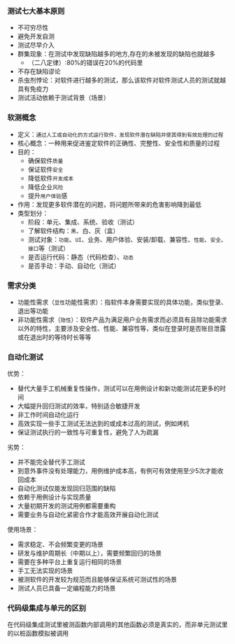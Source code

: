 ### 测试七大基本原则 
 
- 不可穷尽性
- 避免开发自测
- 测试尽早介入
- 群集现象：在测试中发现缺陷越多的地方,存在的未被发现的缺陷也就越多
  - （二八定律）:80%的错误在20%的代码里
- 不存在缺陷谬论
- 杀虫剂悖论：对软件进行越多的测试，那么该软件对软件测试人员的测试就越具有免疫力
- 测试活动依赖于测试背景（场景）

### 软测概念 
 
- 定义：`通过人工或自动化的方式运行软件，发现软件潜在缺陷并使其得到有效处理的过程`
- 核心概念：一种用来促进鉴定软件的正确性、完整性、安全性和质量的过程
- 目的：
  - 确保软件`质量`
  - 保证软件`安全`
  - 降低软件`开发成本`
  - 降低企业`风险`
  - 提升`用户体验`感
- 作用：发现更多软件潜在的问题，将问题所带来的危害影响降到最低
- 类型划分：
  - 阶段：单元、集成、系统、验收（测试）
  - 了解软件结构：`黑`、白、灰（盒）
  - 测试对象：`功能`、`UI`、业务、用户体验、安装/卸载、兼容性、`性能`、`安全`、`接口`等（测试）
  - 是否运行代码：静态（代码检查）、`动态`
  - 是否手动：手动、自动化（测试）

### 需求分类
 
- 功能性需求（`显性`功能性需求）：指软件本身需要实现的具体功能，类似登录、退出等功能
- 非功能性需求（`隐性`）：软件产品为满足用户业务需求而必须具有且除功能需求以外的特性，主要涉及安全性、性能、兼容性等，类似在登录时是否账目泄露或在退出时的等待时长等等 

### 自动化测试
优势：
- 替代大量手工机械重复性操作，测试可以在用例设计和新功能测试花更多的时间
- 大幅提升回归测试的效率，特别适合敏捷开发
- 非工作时间自动化运行
- 高效实现一些手工测试无法达到的或成本过高的测试，例如烤机
- 保证测试执行的一致性与可重复性，避免了人为疏漏 
 
劣势：
- 并不能完全替代手工测试
- 到意外事件没有处理能力，用例维护成本高，有例可有效使用至少5次才能收回成本
- 自动化测试仅能发现回归范围的缺陷
- 依赖于用例设计与实现质量
- 大量初期开发的测试用例都需要重构
- 需要业务与自动化紧密合作才能高效开展自动化测试
 
使用场景：
- 需求稳定、不会频繁变更的场景
- 研发与维护周期长（中期以上），需要频繁回归的场景
- 需要在多种平台上重复运行相同的场景
- 手工无法实现的场景
- 被测软件的开发较为规范而且能够保证系统可测试性的场景
- 测试人员已具备一定编程能力的场景

### 代码级集成与单元的区别
在代码级集成测试里被测函数内部调用的其他函数必须是真实的，而非单元测试里的以桩函数模拟被调用
